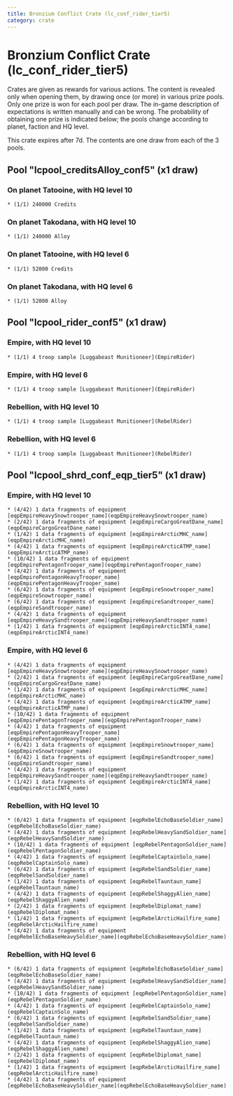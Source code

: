 ```yaml
---
title: Bronzium Conflict Crate (lc_conf_rider_tier5)
category: crate
---
```


# Bronzium Conflict Crate (lc_conf_rider_tier5)

Crates are given as rewards for various actions. The content is revealed only when opening them, by drawing once (or more) in various prize pools. Only one prize is won for each pool per draw. The in-game description of expectations is written manually and can be wrong. The probability of obtaining one prize is indicated below; the pools change according to planet, faction and HQ level.

This crate expires after 7d. The contents are one draw from each of the 3 pools.

## Pool "lcpool_creditsAlloy_conf5" (x1 draw)

### On planet Tatooine, with HQ level 10

    * (1/1) 240000 Credits

### On planet Takodana, with HQ level 10

    * (1/1) 240000 Alloy

### On planet Tatooine, with HQ level 6

    * (1/1) 52000 Credits

### On planet Takodana, with HQ level 6

    * (1/1) 52000 Alloy

## Pool "lcpool_rider_conf5" (x1 draw)

### Empire, with HQ level 10

    * (1/1) 4 troop sample [Luggabeast Munitioneer](EmpireRider)

### Empire, with HQ level 6

    * (1/1) 4 troop sample [Luggabeast Munitioneer](EmpireRider)

### Rebellion, with HQ level 10

    * (1/1) 4 troop sample [Luggabeast Munitioneer](RebelRider)

### Rebellion, with HQ level 6

    * (1/1) 4 troop sample [Luggabeast Munitioneer](RebelRider)

## Pool "lcpool_shrd_conf_eqp_tier5" (x1 draw)

### Empire, with HQ level 10

    * (4/42) 1 data fragments of equipment [eqpEmpireHeavySnowtrooper_name](eqpEmpireHeavySnowtrooper_name)
    * (2/42) 1 data fragments of equipment [eqpEmpireCargoGreatDane_name](eqpEmpireCargoGreatDane_name)
    * (1/42) 1 data fragments of equipment [eqpEmpireArcticMHC_name](eqpEmpireArcticMHC_name)
    * (4/42) 1 data fragments of equipment [eqpEmpireArcticATMP_name](eqpEmpireArcticATMP_name)
    * (10/42) 1 data fragments of equipment [eqpEmpirePentagonTrooper_name](eqpEmpirePentagonTrooper_name)
    * (4/42) 1 data fragments of equipment [eqpEmpirePentagonHeavyTrooper_name](eqpEmpirePentagonHeavyTrooper_name)
    * (6/42) 1 data fragments of equipment [eqpEmpireSnowtrooper_name](eqpEmpireSnowtrooper_name)
    * (6/42) 1 data fragments of equipment [eqpEmpireSandtrooper_name](eqpEmpireSandtrooper_name)
    * (4/42) 1 data fragments of equipment [eqpEmpireHeavySandtrooper_name](eqpEmpireHeavySandtrooper_name)
    * (1/42) 1 data fragments of equipment [eqpEmpireArcticINT4_name](eqpEmpireArcticINT4_name)

### Empire, with HQ level 6

    * (4/42) 1 data fragments of equipment [eqpEmpireHeavySnowtrooper_name](eqpEmpireHeavySnowtrooper_name)
    * (2/42) 1 data fragments of equipment [eqpEmpireCargoGreatDane_name](eqpEmpireCargoGreatDane_name)
    * (1/42) 1 data fragments of equipment [eqpEmpireArcticMHC_name](eqpEmpireArcticMHC_name)
    * (4/42) 1 data fragments of equipment [eqpEmpireArcticATMP_name](eqpEmpireArcticATMP_name)
    * (10/42) 1 data fragments of equipment [eqpEmpirePentagonTrooper_name](eqpEmpirePentagonTrooper_name)
    * (4/42) 1 data fragments of equipment [eqpEmpirePentagonHeavyTrooper_name](eqpEmpirePentagonHeavyTrooper_name)
    * (6/42) 1 data fragments of equipment [eqpEmpireSnowtrooper_name](eqpEmpireSnowtrooper_name)
    * (6/42) 1 data fragments of equipment [eqpEmpireSandtrooper_name](eqpEmpireSandtrooper_name)
    * (4/42) 1 data fragments of equipment [eqpEmpireHeavySandtrooper_name](eqpEmpireHeavySandtrooper_name)
    * (1/42) 1 data fragments of equipment [eqpEmpireArcticINT4_name](eqpEmpireArcticINT4_name)

### Rebellion, with HQ level 10

    * (6/42) 1 data fragments of equipment [eqpRebelEchoBaseSoldier_name](eqpRebelEchoBaseSoldier_name)
    * (4/42) 1 data fragments of equipment [eqpRebelHeavySandSoldier_name](eqpRebelHeavySandSoldier_name)
    * (10/42) 1 data fragments of equipment [eqpRebelPentagonSoldier_name](eqpRebelPentagonSoldier_name)
    * (4/42) 1 data fragments of equipment [eqpRebelCaptainSolo_name](eqpRebelCaptainSolo_name)
    * (6/42) 1 data fragments of equipment [eqpRebelSandSoldier_name](eqpRebelSandSoldier_name)
    * (1/42) 1 data fragments of equipment [eqpRebelTauntaun_name](eqpRebelTauntaun_name)
    * (4/42) 1 data fragments of equipment [eqpRebelShaggyAlien_name](eqpRebelShaggyAlien_name)
    * (2/42) 1 data fragments of equipment [eqpRebelDiplomat_name](eqpRebelDiplomat_name)
    * (1/42) 1 data fragments of equipment [eqpRebelArcticHailfire_name](eqpRebelArcticHailfire_name)
    * (4/42) 1 data fragments of equipment [eqpRebelEchoBaseHeavySoldier_name](eqpRebelEchoBaseHeavySoldier_name)

### Rebellion, with HQ level 6

    * (6/42) 1 data fragments of equipment [eqpRebelEchoBaseSoldier_name](eqpRebelEchoBaseSoldier_name)
    * (4/42) 1 data fragments of equipment [eqpRebelHeavySandSoldier_name](eqpRebelHeavySandSoldier_name)
    * (10/42) 1 data fragments of equipment [eqpRebelPentagonSoldier_name](eqpRebelPentagonSoldier_name)
    * (4/42) 1 data fragments of equipment [eqpRebelCaptainSolo_name](eqpRebelCaptainSolo_name)
    * (6/42) 1 data fragments of equipment [eqpRebelSandSoldier_name](eqpRebelSandSoldier_name)
    * (1/42) 1 data fragments of equipment [eqpRebelTauntaun_name](eqpRebelTauntaun_name)
    * (4/42) 1 data fragments of equipment [eqpRebelShaggyAlien_name](eqpRebelShaggyAlien_name)
    * (2/42) 1 data fragments of equipment [eqpRebelDiplomat_name](eqpRebelDiplomat_name)
    * (1/42) 1 data fragments of equipment [eqpRebelArcticHailfire_name](eqpRebelArcticHailfire_name)
    * (4/42) 1 data fragments of equipment [eqpRebelEchoBaseHeavySoldier_name](eqpRebelEchoBaseHeavySoldier_name)
